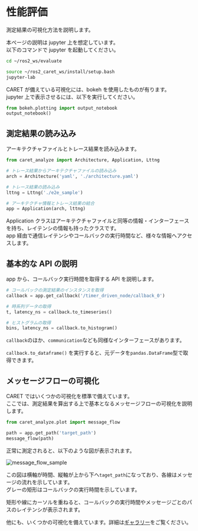 # 性能評価

測定結果の可視化方法を説明します。

本ページの説明は jupyter 上を想定しています。  
以下のコマンドで jupyter を起動してください。

```bash
cd ~/ros2_ws/evaluate

source ~/ros2_caret_ws/install/setup.bash
jupyter-lab
```

CARET が備えている可視化には、bokeh を使用したものが有ります。  
jupyter 上で表示させるには、以下を実行してください。

```python
from bokeh.plotting import output_notebook
output_notebook()
```

## 測定結果の読み込み

アーキテクチャファイルとトレース結果を読み込みます。

```python
from caret_analyze import Architecture, Application, Lttng

# トレース結果からアーキテクチャファイルの読み込み
arch = Architecture('yaml', './architecture.yaml')

# トレース結果の読み込み
lttng = Lttng('./e2e_sample')

# アーキテクチャ情報とトレース結果の結合
app = Application(arch, lttng)
```

Application クラスはアーキテクチャファイルと同等の情報・インターフェースを持ち、レイテンシの情報も持ったクラスです。  
app 経由で通信レイテンシやコールバックの実行時間など、様々な情報へアクセスします。

## 基本的な API の説明

app から、コールバック実行時間を取得する API を説明します。

```python
# コールバックの測定結果のインスタンスを取得
callback = app.get_callback('/timer_driven_node/callback_0')

# 時系列データの取得
t, latency_ns = callback.to_timeseries()

# ヒストグラムの取得
bins, latency_ns = callback.to_histogram()
```

`callback`のほか、`communication`なども同様なインターフェースがあります。

`callback.to_dataframe()` を実行すると、元データを`pandas.DataFrame`型で取得できます。

## メッセージフローの可視化

CARET ではいくつかの可視化を標準で備えています。  
ここでは、測定結果を算出する上で基本となるメッセージフローの可視化を説明します。

```python
from caret_analyze.plot import message_flow

path = app.get_path('target_path')
message_flow(path)
```

正常に測定されると、以下のような図が表示されます。

![message_flow_sample](../../imgs/message_flow_with_cursor.png)

この図は横軸が時間、縦軸が上から下へ`taget_path`になっており、各線はメッセージの流れを示しています。  
グレーの矩形はコールバックの実行時間を示しています。

矩形や線にカーソルを重ねると、コールバックの実行時間やメッセージごとのパスのレイテンシが表示されます。

他にも、いくつかの可視化を備えています。詳細は[ギャラリー](../supplements/gallery.md)をご覧ください。
